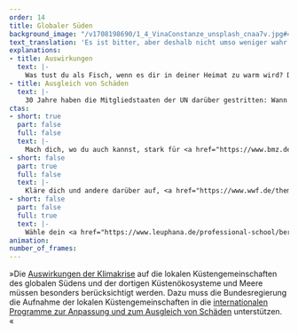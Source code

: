 ```yaml
---
order: 14
title: Globaler Süden
background_image: "/v1708198690/1_4_VinaConstanze_unsplash_cnaa7v.jpg#4cd4ff"
text_translation: 'Es ist bitter, aber deshalb nicht umso weniger wahr: Unser Lebensstil hier sorgt dafür, dass auf der anderen Seite des Planeten im Pazifik Menschen ihre Heimat verlieren. Und immer mehr verlieren werden. Solange die, die umdenken und entsprechend handeln, noch so wenige sind, dass sie diese Dynamik nicht aufhalten können, bleibt das Mindeste, die Geschädigten ihrem Schaden entsprechend zu entschädigen. '
explanations:
- title: Auswirkungen
  text: |-
    Was tust du als Fisch, wenn es dir in deiner Heimat zu warm wird? Du ziehst um, idealerweise in kältere Gefilde, wer würde es dir verdenken. Nicht nur sind in den ärmeren Ländern um den Äquator herum die Menschen stärker auf Fisch als Proteinquelle und Wirtschaftsfaktor angewiesen, nicht nur sind die dortigen Küstenregionen stärker von Extremwetter und Überschwemmungen betroffen, nicht nur fehlen dort mehr als anderswo die Mittel, um sich an diese Veränderungen anzupassen und sie <span class="expander"><span class="trigger">abzumildern</span><span class="info">all dies im Detail und anschaulich illustriert in der [Studie](https://www.brot-fuer-die-welt.de/fileadmin/mediapool/blogs/Mari_Francisco/BfdW_Analyse_100_Klima_Fischerei_Gesamt_Web.pdf) von Onno Groß</span></span> – obendrein handelt es sich hier um die Bevölkerungen, die am allerwenigsten zu der Bredouille beigetragen haben, in der die Welt sich befindet. Und die Bevölkerungen im Norden, die am meisten dazu beigetragen haben, <span class="sidenote"><cite class="icon-image"><a href="https://www.brot-fuer-die-welt.de/blog/2021-ozeanerwaermung-zerstoert-fischgruende/" target="_blank" rel="noopener"> "Ozeanerwärmung zerstört Fischgründe" / Brot für die Welt </a></cite> <a href="https://www.brot-fuer-die-welt.de/blog/2021-ozeanerwaermung-zerstoert-fischgruende/" target="_blank" rel="noopener">freuen sich</a> </span> über zugewanderte Makrelen und Sardinen aus dem Süden und denken über höhere Fangquoten nach.
- title: Ausgleich von Schäden
  text: |-
    30 Jahre haben die Mitgliedstaaten der UN darüber gestritten: Wann und in welchem Umfang werden diejenigen unter ihnen, die maßgeblich verantwortlich für die Erderhitzung sind, diejenigen, die es nicht sind, bei der Bewältigung der Folgen unterstützen? Und plötzlich: Einigen sie sich einfach. Gleich am ersten Tag der <span class="expander"><span class="trigger">COP28</span><span class="info">Ende November 2023</span></span> in Dubai. Ein <span class="expander"><span class="trigger">historischer Durchbruch!</span><span class="info">Wirklich. Auch wenn gleich das Aber kommt. Die Einrichtung eines solchen Instruments ist ein absolut kritischer Schritt in Richtung Klimagerechtigkeit.</span></span> Der <span class="sidenote"><cite class="icon-image"><a href="https://interactive.carbonbrief.org/q-a-should-developed-nations-pay-for-loss-and-damage-from-climate-change/" target="_blank" rel="noopener"> Q&A zu Loss and Damage bei Carbon Brief </a></cite> <a href="https://interactive.carbonbrief.org/q-a-should-developed-nations-pay-for-loss-and-damage-from-climate-change/" target="_blank" rel="noopener">Loss and Damage Fund</a> </span> wird eingerichtet, und <span class="expander"><span class="trigger">in wenigen Tagen</span><span class="info">die Vereinigten Arabischen Emirate sagen direkt 100 Millionen Dollar zu, Deutschland zieht mit weiteren 100 mit, dann geht es [Schlag auf Schlag](https://unfccc.int/process-and-meetings/bodies/funds-and-financial-entities/loss-and-damage-fund-joint-interim-secretariat/pledges-to-the-loss-and-damage-fund)</span></span> sind fast 700 Millionen zusammengekommen. Der tatsächliche Bedarf: Das <span class="sidenote"><cite class="icon-image"><a href="https://www.theguardian.com/environment/2023/dec/06/700m-pledged-to-loss-and-damage-fund-cop28-covers-less-than-02-percent-needed" target="_blank" rel="noopener"> Einordnung beim Guardian </a></cite> <a href="https://www.theguardian.com/environment/2023/dec/06/700m-pledged-to-loss-and-damage-fund-cop28-covers-less-than-02-percent-needed" target="_blank" rel="noopener">500fache</a> </span> , mindestens. Und zwar pro Jahr. Da geht noch mehr. Und das Geld müsste ja da sein: Die <span class="sidenote"><cite class="icon-image"><a href="https://www.theguardian.com/environment/2024/apr/29/taxing-big-fossil-fuel-firms-raise-billions-climate-finance?CMP=twt_a-environment_b-gdneco" target="_blank" rel="noopener"> "Taxing big fossil fuel firms ‘could raise $900bn in climate finance by 2030' " / The Guardian </a></cite> <a href="https://www.theguardian.com/environment/2024/apr/29/taxing-big-fossil-fuel-firms-raise-billions-climate-finance?CMP=twt_a-environment_b-gdneco" target="_blank" rel="noopener">Petrostaaten, Öl- und Gaskonzerne</a> </span> haben zusammen seit 1970 an jedem einzelnen Tag drei Milliarden Dollar <span class="sidenote"><cite class="icon-image"><a href="https://journals.aau.dk/index.php/sepm/article/view/7395" target="_blank" rel="noopener"> "The geopolitics of trillion US$ oil & gas rents" / International Journal of Sustainable Energy Planning and Management </a></cite> <a href="https://journals.aau.dk/index.php/sepm/article/view/7395" target="_blank" rel="noopener">Gewinn</a> </span> gemacht. Inflationsbereinigt.
ctas:
- short: true
  part: false
  full: false
  text: |-
    Mach dich, wo du auch kannst, stark für <a href="https://www.bmz.de/de/service/lexikon/klimagerechtigkeit-125076" target="_blank">Klimagerechtigkeit</a>.
- short: false
  part: true
  full: false
  text: |-
    Kläre dich und andere darüber auf, <a href="https://www.wwf.de/themen-projekte/meere-kuesten/fischerei/entwicklungslaender" target="_blank">wie abhängig die Menschen aus Küstengemeinschaften</a> des globalen Südens von Meereslebewesen als Proteinquelle sind.
- short: false
  part: false
  full: true
  text: |-
    Wähle dein <a href="https://www.leuphana.de/professional-school/berufsbegleitende-master-mba/umweltrecht-llm-studium.html" target="_blank">Studium</a> oder Job so, dass du denen eine Stimme geben kannst, welche am stärksten unter den Folgen der Klimakatastrophe leiden.
animation:
number_of_frames:
---
```

»Die [Auswirkungen der Klimakrise](# "Auswirkungen") auf die lokalen Küstengemeinschaften des globalen Südens und der dortigen Küstenökosysteme und Meere müssen besonders berücksichtigt werden. Dazu muss die Bundesregierung die Aufnahme der lokalen Küstengemeinschaften in die [internationalen Programme zur Anpassung und zum Ausgleich von Schäden](# "Ausgleich von Schäden") unterstützen. «